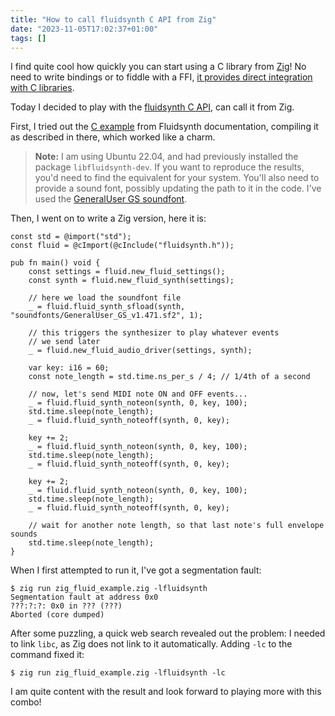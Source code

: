 ```yaml
---
title: "How to call fluidsynth C API from Zig"
date: "2023-11-05T17:02:37+01:00"
tags: []
---
```

I find quite cool how quickly you can start using a C library from
[Zig](https://ziglang.org/)! No need to write bindings or to fiddle with a FFI,
[it provides direct integration with C
libraries](https://ziglang.org/learn/overview/#integration-with-c-libraries-without-ffibindings).

Today I decided to play with the [fluidsynth C
API](https://www.fluidsynth.org/api/index.html), can call it from Zig.

First, I tried out the [C
example](https://www.fluidsynth.org/api/example_8c-example.html) from
Fluidsynth documentation, compiling it as described in there, which worked like
a charm.

> **Note:** I am using Ubuntu 22.04, and had previously installed the package
> `libfluidsynth-dev`. If you want to reproduce the results, you'd need to find
> the equivalent for your system. You'll also need to provide a sound font,
> possibly updating the path to it in the code. I've used the [GeneralUser GS
> soundfont](https://schristiancollins.com/generaluser.php).

Then, I went on to write a Zig version, here it is:

```zig
const std = @import("std");
const fluid = @cImport(@cInclude("fluidsynth.h"));

pub fn main() void {
    const settings = fluid.new_fluid_settings();
    const synth = fluid.new_fluid_synth(settings);

    // here we load the soundfont file
    _ = fluid.fluid_synth_sfload(synth, "soundfonts/GeneralUser_GS_v1.471.sf2", 1);

    // this triggers the synthesizer to play whatever events
    // we send later
    _ = fluid.new_fluid_audio_driver(settings, synth);

    var key: i16 = 60;
    const note_length = std.time.ns_per_s / 4; // 1/4th of a second

    // now, let's send MIDI note ON and OFF events...
    _ = fluid.fluid_synth_noteon(synth, 0, key, 100);
    std.time.sleep(note_length);
    _ = fluid.fluid_synth_noteoff(synth, 0, key);

    key += 2;
    _ = fluid.fluid_synth_noteon(synth, 0, key, 100);
    std.time.sleep(note_length);
    _ = fluid.fluid_synth_noteoff(synth, 0, key);

    key += 2;
    _ = fluid.fluid_synth_noteon(synth, 0, key, 100);
    std.time.sleep(note_length);
    _ = fluid.fluid_synth_noteoff(synth, 0, key);

    // wait for another note length, so that last note's full envelope sounds
    std.time.sleep(note_length);
}
```

When I first attempted to run it, I've got a segmentation fault:

```shell
$ zig run zig_fluid_example.zig -lfluidsynth 
Segmentation fault at address 0x0
???:?:?: 0x0 in ??? (???)
Aborted (core dumped)
```

After some puzzling, a quick web search revealed out the problem: I needed to
link `libc`, as Zig does not link to it automatically. Adding `-lc` to the
command fixed it:

```shell
$ zig run zig_fluid_example.zig -lfluidsynth -lc
```

I am quite content with the result and look forward to playing more with this combo!
